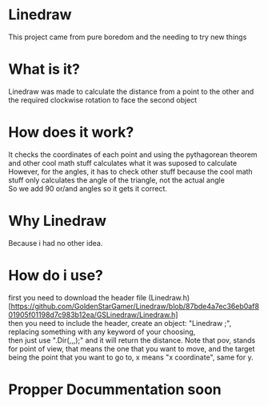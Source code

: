 # Linedraw
This project came from pure boredom and the needing to try new things  
# What is it?
Linedraw was made to calculate the distance from a point to the other and the required clockwise rotation to face the second object  
# How does it work?
It checks the coordinates of each point and using the pythagorean theorem and other cool math stuff calculates what it was suposed to calculate  
However, for the angles, it has to check other stuff because the cool math stuff only calculates the angle of the triangle, not the actual angle  
So we add 90 or/and angles so it gets it correct.
# Why Linedraw
Because i had no other idea.  
# How do i use?
first you need to download the header file (Linedraw.h)[https://github.com/GoldenStarGamer/Linedraw/blob/87bde4a7ec36eb0af801905f01198d7c983b12ea/GSLinedraw/Linedraw.h]  
then you need to include the header, create an object: "Linedraw <something>;", replacing something with any keyword of your choosing,  
then just use "<something>.Dir(<pov x>,<pov y>,<target x>,<target y>);" and it will return the distance. Note that pov, stands for point of view, that means the one that you want to move, and the target being the point that you want to go to, x means "x coordinate", same for y.
# Propper Docummentation soon
